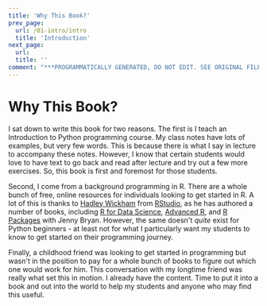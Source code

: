 ```yaml
---
title: 'Why This Book?'
prev_page:
  url: /01-intro/intro
  title: 'Introduction'
next_page:
  url: 
  title: ''
comment: "***PROGRAMMATICALLY GENERATED, DO NOT EDIT. SEE ORIGINAL FILES IN /content***"
---
```

# Why This Book?

I sat down to write this book for two reasons. The first is I teach an Introduction to Python programming course. My class notes have lots of examples, but very few words. This is because there is what I say in lecture to accompany these notes. However, I know that certain students would love to have text to go back and read after lecture and try out a few more exercises. So, this book is first and foremost for those students.

Second, I come from a background programming in R. There are a whole bunch of free, online resources for individuals looking to get started in R. A lot of this is thanks to [Hadley Wickham](http://hadley.nz/) from [RStudio](https://rstudio.com/), as he has authored a number of books, including [R for Data Science](https://r4ds.had.co.nz/), [Advanced R](http://adv-r.had.co.nz/Introduction.html), and [R Packages](https://r-pkgs.org/) with Jenny Bryan. However, the same doesn't *quite* exist for Python beginners - at least not for what I particularly want my students to know to get started on their programming journey. 

Finally, a childhood friend was looking to get started in programming but wasn't in the position to pay for a whole bunch of books to figure out which one would work for him. This conversation with my longtime friend was really what set this in motion. I already have the content. Time to put it into a book and out into the world to help my students and anyone who may find this useful.